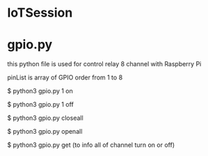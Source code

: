 # IoTSession

# gpio.py

this python file is used for control relay 8 channel with Raspberry Pi

pinList is array of GPIO order from 1 to 8

$ python3 gpio.py 1 on

$ python3 gpio.py 1 off

$ python3 gpio.py closeall

$ python3 gpio.py openall

$ python3 gpio.py get (to info all of channel turn on or off)